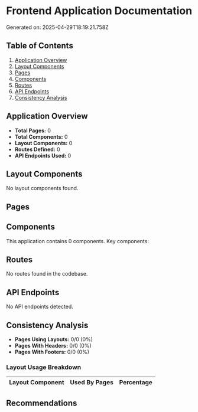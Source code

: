 # Frontend Application Documentation
Generated on: 2025-04-29T18:19:21.758Z

## Table of Contents
1. [Application Overview](#application-overview)
2. [Layout Components](#layout-components)
3. [Pages](#pages)
4. [Components](#components)
5. [Routes](#routes)
6. [API Endpoints](#api-endpoints)
7. [Consistency Analysis](#consistency-analysis)

## Application Overview

- **Total Pages:** 0
- **Total Components:** 0
- **Layout Components:** 0
- **Routes Defined:** 0
- **API Endpoints Used:** 0

## Layout Components

No layout components found.

## Pages

## Components

This application contains 0 components. Key components:

## Routes

No routes found in the codebase.

## API Endpoints

No API endpoints detected.

## Consistency Analysis

- **Pages Using Layouts:** 0/0 (0%)
- **Pages With Headers:** 0/0 (0%)
- **Pages With Footers:** 0/0 (0%)

### Layout Usage Breakdown

| Layout Component | Used By Pages | Percentage |
|------------------|---------------|------------|

## Recommendations

